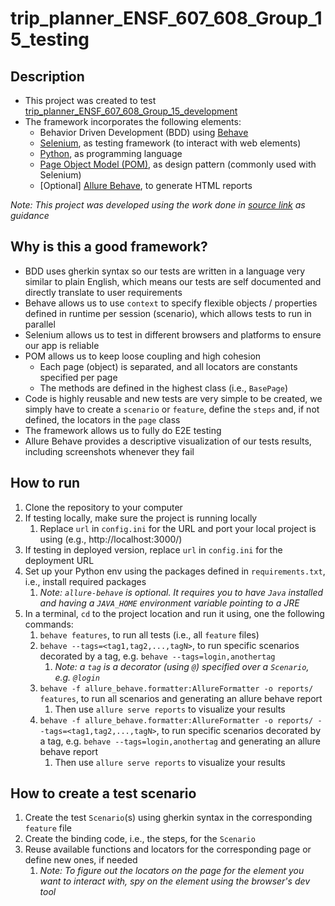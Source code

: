 # trip_planner_ENSF_607_608_Group_15_testing


## Description
- This project was created to test [trip_planner_ENSF_607_608_Group_15_development](https://github.com/ENSF-607-608-Group-15/trip_planner_ENSF_607_608_Group_15_development.git)
- The framework incorporates the following elements:
  - Behavior Driven Development (BDD) using [Behave](https://behave.readthedocs.io/en/latest/)
  - [Selenium](https://www.selenium.dev/), as testing framework (to interact with web elements)
  - [Python](https://www.python.org/doc/), as programming language
  - [Page Object Model (POM)](https://www.selenium.dev/documentation/test_practices/encouraged/page_object_models/), as design pattern (commonly used with Selenium)
  - [Optional] [Allure Behave](https://allurereport.org/docs/behave/), to generate HTML reports

 _Note: This project was developed using the work done in [source link](https://github.com/arunmotoori/TutorialsNinjaBehaveBDDHybridFrameworkWithPageObjectModel) as guidance_


## Why is this a good framework?
- BDD uses gherkin syntax so our tests are written in a language very similar to plain English, which means our tests are self documented and directly translate to user requirements
- Behave allows us to use `context` to specify flexible objects / properties defined in runtime per session (scenario), which allows tests to run in parallel
- Selenium allows us to test in different browsers and platforms to ensure our app is reliable
- POM allows us to keep loose coupling and high cohesion
  - Each page (object) is separated, and all locators are constants specified per page
  - The methods are defined in the highest class (i.e., `BasePage`)
- Code is highly reusable and new tests are very simple to be created, we simply have to create a `scenario` or `feature`, define the `steps` and, if not defined, the locators in the `page` class
- The framework allows us to fully do E2E testing
- Allure Behave provides a descriptive visualization of our tests results, including screenshots whenever they fail


## How to run
1. Clone the repository to your computer
2. If testing locally, make sure the project is running locally
   1. Replace `url` in `config.ini` for the URL and port your local project is using (e.g., http://localhost:3000/) 
2. If testing in deployed version, replace `url` in `config.ini` for the deployment URL
3. Set up your Python env using the packages defined in `requirements.txt`, i.e., install required packages
   1. _Note: `allure-behave` is optional. It requires you to have `Java` installed and having a `JAVA_HOME` environment variable pointing to a JRE_
4. In a terminal, `cd` to the project location and run it using, one the following commands:
   1. `behave features`, to run all tests (i.e., all `feature` files)
   2. `behave --tags=<tag1,tag2,...,tagN>`, to run specific scenarios decorated by a tag, e.g. `behave --tags=login,anothertag`
      1. _Note: a `tag` is a decorator (using `@`) specified over a `Scenario`, e.g. `@login`_
   3. `behave -f allure_behave.formatter:AllureFormatter -o reports/ features`, to run all scenarios and generating an allure behave report
      1. Then use `allure serve reports` to visualize your results
   4. `behave -f allure_behave.formatter:AllureFormatter -o reports/ --tags=<tag1,tag2,...,tagN>`, to run specific scenarios decorated by a tag, e.g. `behave --tags=login,anothertag` and generating an allure behave report
      1. Then use `allure serve reports` to visualize your results

## How to create a test scenario
1. Create the test `Scenario`(s) using gherkin syntax in the corresponding `feature` file
2. Create the binding code, i.e., the steps, for the `Scenario`
3. Reuse available functions and locators for the corresponding page or define new ones, if needed
   1. _Note: To figure out the locators on the page for the element you want to interact with, spy on the element using the browser's dev tool_

